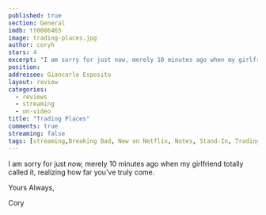 ```yaml
---
published: true
section: General
imdb: tt0086465
image: trading-places.jpg
author: coryh
stars: 4
excerpt: "I am sorry for just now, merely 10 minutes ago when my girlfriend totally called it, realizing how far you’ve truly come."
position: 
addressee: Giancarlo Esposito
layout: review
categories:
  - reviews
  - streaming
  - on-video
title: "Trading Places"
comments: true
streaming: false
tags: [streaming,Breaking Bad, New on Netflix, Notes, Stand-In, Trading Places]
---
```

I am sorry for just _now,_ merely 10 minutes ago when my girlfriend totally called it, realizing how far you've truly come.

Yours Always, 
 
Cory